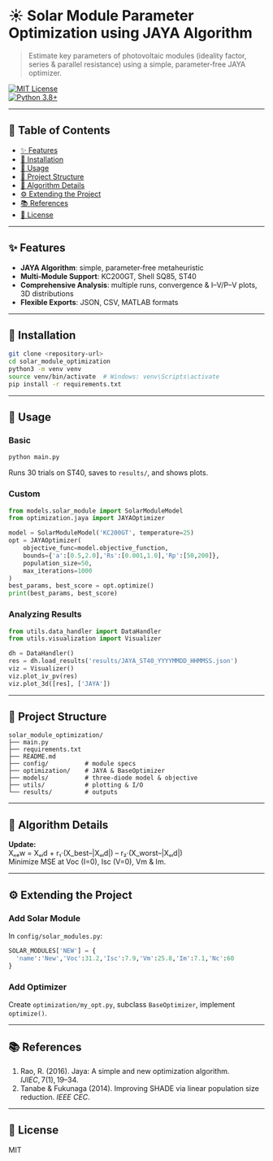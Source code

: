 # ☀️ Solar Module Parameter Optimization using JAYA Algorithm

> Estimate key parameters of photovoltaic modules (ideality factor, series & parallel resistance) using a simple, parameter‑free JAYA optimizer.

[![MIT License](https://img.shields.io/badge/license-MIT-blue.svg)](#license)  
[![Python 3.8+](https://img.shields.io/badge/python-3.8%2B-blue.svg)](#installation)  

---

## 📝 Table of Contents
- [✨ Features](#-features)  
- [🚀 Installation](#-installation)  
- [🎯 Usage](#-usage)  
- [📂 Project Structure](#-project-structure)  
- [🔬 Algorithm Details](#-algorithm-details)  
- [⚙️ Extending the Project](#-extending-the-project)  
- [📚 References](#-references)  
- [📝 License](#-license)  

---

## ✨ Features
- **JAYA Algorithm**: simple, parameter‑free metaheuristic  
- **Multi‑Module Support**: KC200GT, Shell SQ85, ST40  
- **Comprehensive Analysis**: multiple runs, convergence & I–V/P–V plots, 3D distributions  
- **Flexible Exports**: JSON, CSV, MATLAB formats  

---

## 🚀 Installation
```bash
git clone <repository-url>
cd solar_module_optimization
python3 -m venv venv
source venv/bin/activate  # Windows: venv\Scripts\activate
pip install -r requirements.txt
```

---

## 🎯 Usage

### Basic
```bash
python main.py
```
Runs 30 trials on ST40, saves to `results/`, and shows plots.

### Custom
```python
from models.solar_module import SolarModuleModel
from optimization.jaya import JAYAOptimizer

model = SolarModuleModel('KC200GT', temperature=25)
opt = JAYAOptimizer(
    objective_func=model.objective_function,
    bounds={'a':[0.5,2.0],'Rs':[0.001,1.0],'Rp':[50,200]},
    population_size=50,
    max_iterations=1000
)
best_params, best_score = opt.optimize()
print(best_params, best_score)
```

### Analyzing Results
```python
from utils.data_handler import DataHandler
from utils.visualization import Visualizer

dh = DataHandler()
res = dh.load_results('results/JAYA_ST40_YYYYMMDD_HHMMSS.json')
viz = Visualizer()
viz.plot_iv_pv(res)
viz.plot_3d([res], ['JAYA'])
```

---

## 📂 Project Structure
```
solar_module_optimization/
├── main.py
├── requirements.txt
├── README.md
├── config/          # module specs
├── optimization/    # JAYA & BaseOptimizer
├── models/          # three‑diode model & objective
├── utils/           # plotting & I/O
└── results/         # outputs
```

---

## 🔬 Algorithm Details
**Update:**  
Xₙₑw = Xₒₗd + r₁·(X_best–|Xₒₗd|) – r₂·(X_worst–|Xₒₗd|)  
Minimize MSE at Voc (I=0), Isc (V=0), Vm & Im.

---

## ⚙️ Extending the Project

### Add Solar Module
In `config/solar_modules.py`:
```python
SOLAR_MODULES['NEW'] = {
  'name':'New','Voc':31.2,'Isc':7.9,'Vm':25.8,'Im':7.1,'Nc':60
}
```

### Add Optimizer
Create `optimization/my_opt.py`, subclass `BaseOptimizer`, implement `optimize()`.

---

## 📚 References
1. Rao, R. (2016). Jaya: A simple and new optimization algorithm. *IJIEC*, 7(1), 19–34.  
2. Tanabe & Fukunaga (2014). Improving SHADE via linear population size reduction. *IEEE CEC*.

---

## 📝 License
MIT

